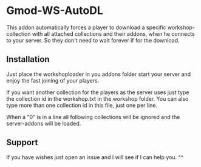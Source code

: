 # Gmod-WS-AutoDL

This addon automatically forces a player to download a specific workshop-collection with all attached collections and their addons, when he connects to your server. So they don't need to wait forever if for the download.

## Installation
Just place the workshoploader in you addons folder start your server and enjoy the fast joining of your players.

If you want another collection for the players as the server uses just type the collection id in the workshop.txt in the workshop folder. You can also type more than one collection id in this file, just one per line.

When a "0" is in a line all following collections will be ignored and the server-addons will be loaded.


## Support
If you have wishes just open an issue and I will see if I can help you. ^^
